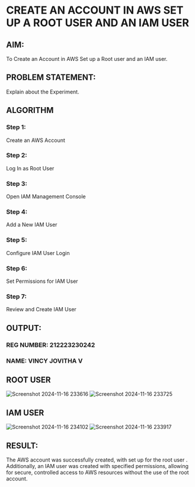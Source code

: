 # CREATE AN  ACCOUNT IN AWS SET UP A ROOT USER AND AN IAM USER 
## AIM:
   To Create an Account in AWS Set up a Root user and an IAM user.
## PROBLEM STATEMENT:
   Explain about the Experiment.

## ALGORITHM
 ### Step 1:
 Create an AWS Account </br>
 ### Step 2:
 Log In as Root User </br>
 ### Step 3:
 Open IAM Management Console</br>
 ### Step 4:
 Add a New IAM User</br>
 ### Step 5:
 Configure IAM User Login</br>
 ### Step 6:
 Set Permissions for IAM User</br>
 ### Step 7:
 Review and Create IAM User</br>


## OUTPUT:
### REG NUMBER: 212223230242
### NAME: VINCY JOVITHA V
 
## ROOT USER
![Screenshot 2024-11-16 233616](https://github.com/user-attachments/assets/42f564f8-2329-4985-95f8-75016c05bb7e)
![Screenshot 2024-11-16 233725](https://github.com/user-attachments/assets/eef1a712-c3c5-4b54-80d7-d834d0d93a41)

## IAM USER
![Screenshot 2024-11-16 234102](https://github.com/user-attachments/assets/2ffb7e5b-579c-40b4-9b0c-86614c171597)
![Screenshot 2024-11-16 233917](https://github.com/user-attachments/assets/7dbe74a6-a5d9-4b68-b729-92f61c10fb04)

## RESULT:
   The AWS account was successfully created, with set up for the root user . Additionally, an IAM user was created with specified permissions, allowing for secure, controlled access to AWS resources without the use of the root account. 

 

  


